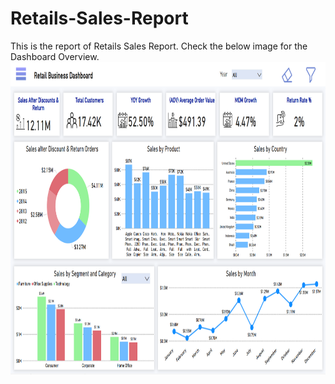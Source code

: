 # Retails-Sales-Report
This is the report of Retails Sales Report.
Check the below image for the Dashboard Overview.
  <img src="Retail Sales Dashboard.png" alt="Retail Sales Overview" width="600" height ="500">
